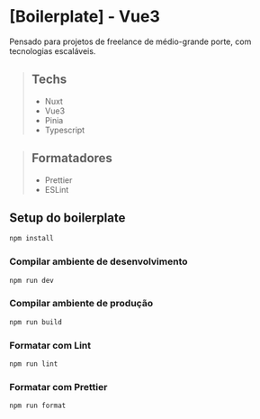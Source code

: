 # [Boilerplate] - Vue3

Pensado para projetos de freelance de médio-grande porte, com tecnologias escaláveis.

> ## Techs
>
> - Nuxt
> - Vue3
> - Pinia
> - Typescript

> ## Formatadores
>
> - Prettier
> - ESLint

## Setup do boilerplate

```sh
npm install
```

### Compilar ambiente de desenvolvimento

```sh
npm run dev
```

### Compilar ambiente de produção

```sh
npm run build
```

### Formatar com Lint

```sh
npm run lint
```

### Formatar com Prettier

```sh
npm run format
```
